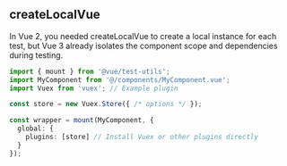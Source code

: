 

## createLocalVue
In Vue 2, you needed createLocalVue to create a local instance for each test, but Vue 3 already isolates the component scope and dependencies during testing.
```ts
import { mount } from '@vue/test-utils';
import MyComponent from '@/components/MyComponent.vue';
import Vuex from 'vuex'; // Example plugin

const store = new Vuex.Store({ /* options */ });

const wrapper = mount(MyComponent, {
  global: {
    plugins: [store] // Install Vuex or other plugins directly
  }
});
```